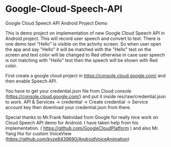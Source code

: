 # Google-Cloud-Speech-API
Google Cloud Speech API Android Project Demo

This is demo project on implementation of new Google Cloud Speech API in Android project. 
This will record user speech and convert to text. There is one demo text "Hello" is visible on the activity screen. 
So when user open the app and say "Hello" it will be matched with the "Hello" test on the screen 
and text color will be changed to Red otherwise in case user speech is not matching with "Hello" test then 
the speech will be shown with Red color.

First create a google cloud project in https://console.cloud.google.com/ and then enable Speech API.

You have to get your credential.json file from Cloud console (https://console.cloud.google.com/) and put it inside res/raw/credential.json to work.
API & Services -> credential -> Create credential -> Service account key then download your credential.json from there.

Special thanks to Mr.Frank Natividad from Google for really nice work on Cloud Speech API demo for Android. I have taken help from his implementation.  ( https://github.com/GoogleCloudPlatform ) and also
Mr. Yang Hui for custom VoiceView (https://github.com/kyze8439690/AndroidVoiceAnimation)

